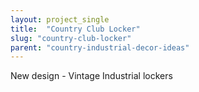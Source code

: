 ```yaml
---
layout: project_single
title:  "Country Club Locker"
slug: "country-club-locker"
parent: "country-industrial-decor-ideas"
---
```

New design - Vintage Industrial lockers